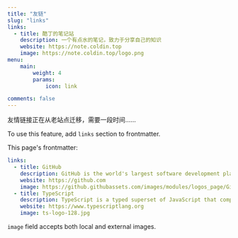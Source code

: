 ```yaml
---
title: "友链"
slug: "links"
links:
  - title: 酷丁的笔记站
    description: 一个有点水的笔记，致力于分享自己的知识
    website: https://note.coldin.top
    image: https://note.coldin.top/logo.png
menu:
    main: 
        weight: 4
        params:
            icon: link

comments: false
---
```


友情链接正在从老站点迁移，需要一段时间……

To use this feature, add `links` section to frontmatter.

This page's frontmatter:

```yaml
links:
  - title: GitHub
    description: GitHub is the world's largest software development platform.
    website: https://github.com
    image: https://github.githubassets.com/images/modules/logos_page/GitHub-Mark.png
  - title: TypeScript
    description: TypeScript is a typed superset of JavaScript that compiles to plain JavaScript.
    website: https://www.typescriptlang.org
    image: ts-logo-128.jpg
```

`image` field accepts both local and external images.